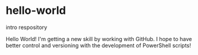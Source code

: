 # hello-world
intro respository

Hello World! I'm getting a new skill by working with GitHub.  I hope to have better control and versioning with the development of PowerShell scripts!  
